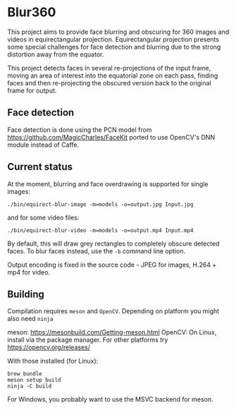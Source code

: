 # Blur360

This project aims to provide face blurring and obscuring for 360 images and videos in equirectangular projection.
Equirectangular projection presents some special challenges
for face detection and blurring due to the strong distortion away from the equator.

This project detects faces in several re-projections of the input frame, moving an
area of interest into the equatorial zone on each pass, finding faces and then re-projecting the obscured version back
to the original frame for output.

## Face detection

Face detection is done using the PCN model from https://github.com/MagicCharles/FaceKit ported to use OpenCV's DNN
module instead of Caffe.

## Current status

At the moment, blurring and face overdrawing is supported for single images:

```
./bin/equirect-blur-image -m=models -o=output.jpg Input.jpg
```

and for some video files:

```
./bin/equirect-blur-video -m=models -o=output.mp4 Input.mp4
```

By default, this will draw grey rectangles to completely obscure detected faces. To blur faces instead, use the `-b`
command line option.

Output encoding is fixed in the source code - JPEG for images, H.264 + mp4 for video.

## Building

Compilation requires `meson` and `OpenCV`. Depending on platform you might also need `ninja`

meson: https://mesonbuild.com/Getting-meson.html
OpenCV: On Linux, install via the package manager. For other platforms try https://opencv.org/releases/

With those installed (for Linux):

```
brew bundle
meson setup build
ninja -C build
```

For Windows, you probably want to use the MSVC backend for meson.
